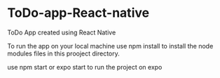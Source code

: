# ToDo-app-React-native
ToDo App created using React Native


To run the app on your local machine use npm install to install the node modules files in this prooject directory.


use npm start or expo start to run the project on expo 

